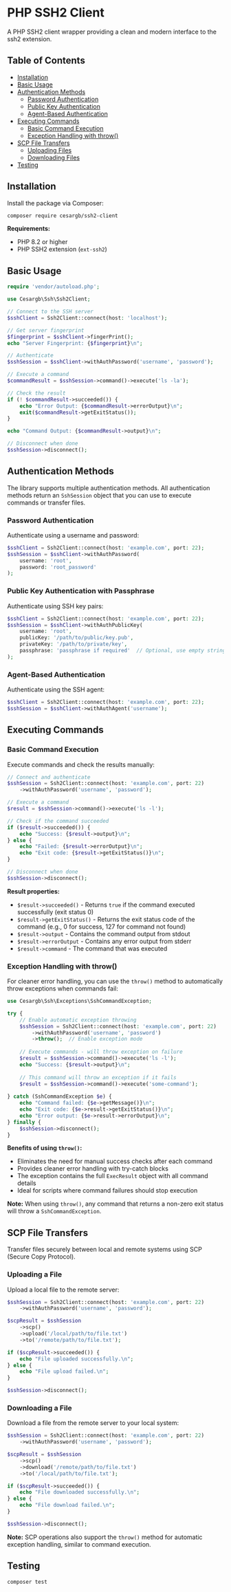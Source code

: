 # PHP SSH2 Client

A PHP SSH2 client wrapper providing a clean and modern interface to the ssh2 extension.

## Table of Contents

- [Installation](#installation)
- [Basic Usage](#basic-usage)
- [Authentication Methods](#authentication-methods)
  - [Password Authentication](#password-authentication)
  - [Public Key Authentication](#public-key-authentication-with-passphrase)
  - [Agent-Based Authentication](#agent-based-authentication)
- [Executing Commands](#executing-commands)
  - [Basic Command Execution](#basic-command-execution)
  - [Exception Handling with throw()](#exception-handling-with-throw)
- [SCP File Transfers](#scp-file-transfers)
  - [Uploading Files](#uploading-a-file)
  - [Downloading Files](#downloading-a-file)
- [Testing](#testing)

## Installation

Install the package via Composer:

``` bash
composer require cesargb/ssh2-client
```

**Requirements:**
- PHP 8.2 or higher
- PHP SSH2 extension (`ext-ssh2`)

## Basic Usage

``` php
require 'vendor/autoload.php';

use Cesargb\Ssh\Ssh2Client;

// Connect to the SSH server
$sshClient = Ssh2Client::connect(host: 'localhost');

// Get server fingerprint
$fingerprint = $sshClient->fingerPrint();
echo "Server Fingerprint: {$fingerprint}\n";

// Authenticate
$sshSession = $sshClient->withAuthPassword('username', 'password');

// Execute a command
$commandResult = $sshSession->command()->execute('ls -la');

// Check the result
if (! $commandResult->succeeded()) {
    echo "Error Output: {$commandResult->errorOutput}\n";
    exit($commandResult->getExitStatus());
}

echo "Command Output: {$commandResult->output}\n";

// Disconnect when done
$sshSession->disconnect();
```

## Authentication Methods

The library supports multiple authentication methods. All authentication methods return an `SshSession` object that you can use to execute commands or transfer files.

### Password Authentication

Authenticate using a username and password:

``` php
$sshClient = Ssh2Client::connect(host: 'example.com', port: 22);
$sshSession = $sshClient->withAuthPassword(
    username: 'root',
    password: 'root_password'
);
```

### Public Key Authentication with Passphrase

Authenticate using SSH key pairs:

``` php
$sshClient = Ssh2Client::connect(host: 'example.com', port: 22);
$sshSession = $sshClient->withAuthPublicKey(
    username: 'root',
    publicKey: '/path/to/public/key.pub',
    privateKey: '/path/to/private/key',
    passphrase: 'passphrase if required'  // Optional, use empty string if no passphrase
);
```

### Agent-Based Authentication

Authenticate using the SSH agent:

``` php
$sshClient = Ssh2Client::connect(host: 'example.com', port: 22);
$sshSession = $sshClient->withAuthAgent('username');
```

## Executing Commands

### Basic Command Execution

Execute commands and check the results manually:

``` php
// Connect and authenticate
$sshSession = Ssh2Client::connect(host: 'example.com', port: 22)
    ->withAuthPassword('username', 'password');

// Execute a command
$result = $sshSession->command()->execute('ls -l');

// Check if the command succeeded
if ($result->succeeded()) {
    echo "Success: {$result->output}\n";
} else {
    echo "Failed: {$result->errorOutput}\n";
    echo "Exit code: {$result->getExitStatus()}\n";
}

// Disconnect when done
$sshSession->disconnect();
```

**Result properties:**
- `$result->succeeded()` - Returns `true` if the command executed successfully (exit status 0)
- `$result->getExitStatus()` - Returns the exit status code of the command (e.g., 0 for success, 127 for command not found)
- `$result->output` - Contains the command output from stdout
- `$result->errorOutput` - Contains any error output from stderr
- `$result->command` - The command that was executed

### Exception Handling with throw()

For cleaner error handling, you can use the `throw()` method to automatically throw exceptions when commands fail:

``` php
use Cesargb\Ssh\Exceptions\SshCommandException;

try {
    // Enable automatic exception throwing
    $sshSession = Ssh2Client::connect(host: 'example.com', port: 22)
        ->withAuthPassword('username', 'password')
        ->throw();  // Enable exception mode
    
    // Execute commands - will throw exception on failure
    $result = $sshSession->command()->execute('ls -l');
    echo "Success: {$result->output}\n";
    
    // This command will throw an exception if it fails
    $result = $sshSession->command()->execute('some-command');
    
} catch (SshCommandException $e) {
    echo "Command failed: {$e->getMessage()}\n";
    echo "Exit code: {$e->result->getExitStatus()}\n";
    echo "Error output: {$e->result->errorOutput}\n";
} finally {
    $sshSession->disconnect();
}
```

**Benefits of using `throw()`:**
- Eliminates the need for manual success checks after each command
- Provides cleaner error handling with try-catch blocks
- The exception contains the full `ExecResult` object with all command details
- Ideal for scripts where command failures should stop execution

**Note:** When using `throw()`, any command that returns a non-zero exit status will throw a `SshCommandException`.

## SCP File Transfers

Transfer files securely between local and remote systems using SCP (Secure Copy Protocol).

### Uploading a File

Upload a local file to the remote server:

``` php
$sshSession = Ssh2Client::connect(host: 'example.com', port: 22)
    ->withAuthPassword('username', 'password');

$scpResult = $sshSession
    ->scp()
    ->upload('/local/path/to/file.txt')
    ->to('/remote/path/to/file.txt');

if ($scpResult->succeeded()) {
    echo "File uploaded successfully.\n";
} else {
    echo "File upload failed.\n";
}

$sshSession->disconnect();
```

### Downloading a File

Download a file from the remote server to your local system:

``` php
$sshSession = Ssh2Client::connect(host: 'example.com', port: 22)
    ->withAuthPassword('username', 'password');

$scpResult = $sshSession
    ->scp()
    ->download('/remote/path/to/file.txt')
    ->to('/local/path/to/file.txt');

if ($scpResult->succeeded()) {
    echo "File downloaded successfully.\n";
} else {
    echo "File download failed.\n";
}

$sshSession->disconnect();
```

**Note:** SCP operations also support the `throw()` method for automatic exception handling, similar to command execution.

## Testing

``` bash
composer test
```
